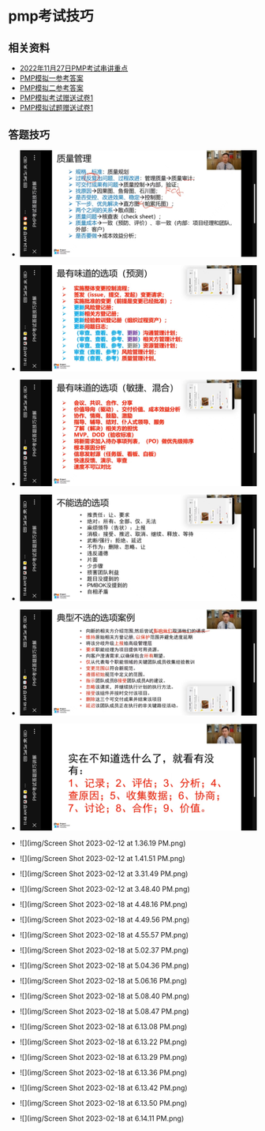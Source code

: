 # pmp考试技巧
## 相关资料
- [2022年11月27日PMP考试串讲重点](pmp-exam/2022年11月27日PMP考试串讲重点.pdf)
- [PMP模拟一参考答案](pmp-exam/PMP模拟一参考答案.pdf)
- [PMP模拟二参考答案](pmp-exam/PMP模拟二参考答案.pdf)
- [PMP模拟考试赠送试卷1](pmp-exam/PMP模拟考试赠送试卷1.pdf)
- [PMP模拟试题赠送试卷1](pmp-exam/PMP模拟试题赠送试卷1.pdf)
## 答题技巧
- ![ ](img/WechatIMG559.jpeg)
- ![ ](img/WechatIMG560.jpeg)
- ![ ](img/WechatIMG562.jpeg)
- ![ ](img/WechatIMG563.jpeg)
- ![ ](img/WechatIMG564.jpeg)
- ![ ](img/WechatIMG565.jpeg)

- ![](img/Screen Shot 2023-02-12 at 1.36.19 PM.png)
- ![](img/Screen Shot 2023-02-12 at 1.41.51 PM.png)
- ![](img/Screen Shot 2023-02-12 at 3.31.49 PM.png)
- ![](img/Screen Shot 2023-02-12 at 3.48.40 PM.png)
- ![](img/Screen Shot 2023-02-18 at 4.48.16 PM.png)
- ![](img/Screen Shot 2023-02-18 at 4.49.56 PM.png)
- ![](img/Screen Shot 2023-02-18 at 4.55.57 PM.png)
- ![](img/Screen Shot 2023-02-18 at 5.02.37 PM.png)
- ![](img/Screen Shot 2023-02-18 at 5.04.36 PM.png)
- ![](img/Screen Shot 2023-02-18 at 5.06.16 PM.png)
- ![](img/Screen Shot 2023-02-18 at 5.08.40 PM.png)
- ![](img/Screen Shot 2023-02-18 at 5.08.47 PM.png)
- ![](img/Screen Shot 2023-02-18 at 6.13.08 PM.png)
- ![](img/Screen Shot 2023-02-18 at 6.13.22 PM.png)
- ![](img/Screen Shot 2023-02-18 at 6.13.29 PM.png)
- ![](img/Screen Shot 2023-02-18 at 6.13.36 PM.png)
- ![](img/Screen Shot 2023-02-18 at 6.13.42 PM.png)
- ![](img/Screen Shot 2023-02-18 at 6.13.50 PM.png)
- ![](img/Screen Shot 2023-02-18 at 6.14.11 PM.png)
